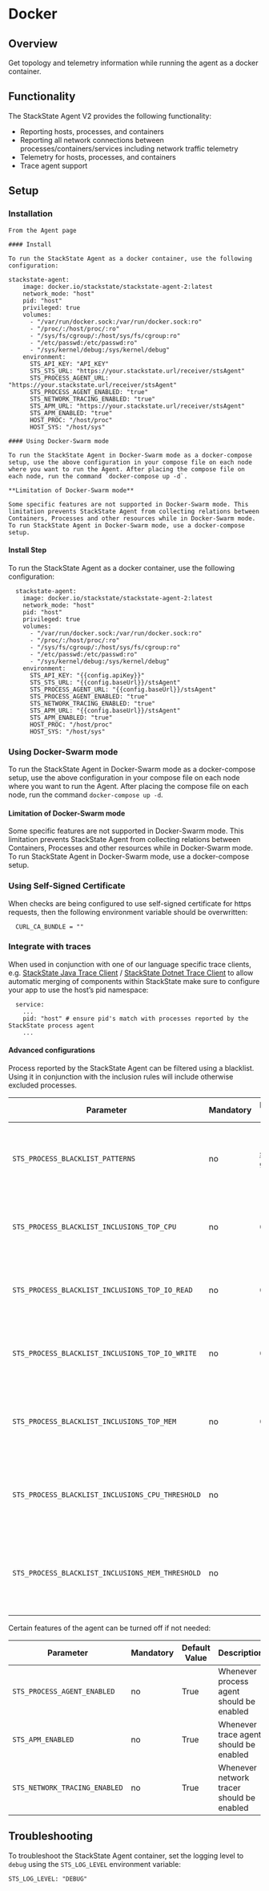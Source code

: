 # Docker

## Overview

Get topology and telemetry information while running the agent as a docker container.

## Functionality

The StackState Agent V2 provides the following functionality:

- Reporting hosts, processes, and containers
- Reporting all network connections between processes/containers/services including network traffic telemetry
- Telemetry for hosts, processes, and containers
- Trace agent support

## Setup

### Installation

```buildoutcfg
From the Agent page

#### Install

To run the StackState Agent as a docker container, use the following configuration:

stackstate-agent:
    image: docker.io/stackstate/stackstate-agent-2:latest
    network_mode: "host"
    pid: "host"
    privileged: true
    volumes:
      - "/var/run/docker.sock:/var/run/docker.sock:ro"
      - "/proc/:/host/proc/:ro"
      - "/sys/fs/cgroup/:/host/sys/fs/cgroup:ro"
      - "/etc/passwd:/etc/passwd:ro"
      - "/sys/kernel/debug:/sys/kernel/debug"
    environment:
      STS_API_KEY: "API_KEY"
      STS_STS_URL: "https://your.stackstate.url/receiver/stsAgent"
      STS_PROCESS_AGENT_URL: "https://your.stackstate.url/receiver/stsAgent"
      STS_PROCESS_AGENT_ENABLED: "true"
      STS_NETWORK_TRACING_ENABLED: "true"
      STS_APM_URL: "https://your.stackstate.url/receiver/stsAgent"
      STS_APM_ENABLED: "true"
      HOST_PROC: "/host/proc"
      HOST_SYS: "/host/sys"

#### Using Docker-Swarm mode

To run the StackState Agent in Docker-Swarm mode as a docker-compose setup, use the above configuration in your compose file on each node where you want to run the Agent. After placing the compose file on each node, run the command `docker-compose up -d`.

**Limitation of Docker-Swarm mode**

Some specific features are not supported in Docker-Swarm mode. This limitation prevents StackState Agent from collecting relations between Containers, Processes and other resources while in Docker-Swarm mode. To run StackState Agent in Docker-Swarm mode, use a docker-compose setup.
```


#### Install Step

To run the StackState Agent as a docker container, use the following configuration:

```
  stackstate-agent:
    image: docker.io/stackstate/stackstate-agent-2:latest
    network_mode: "host"
    pid: "host"
    privileged: true
    volumes:
      - "/var/run/docker.sock:/var/run/docker.sock:ro"
      - "/proc/:/host/proc/:ro"
      - "/sys/fs/cgroup/:/host/sys/fs/cgroup:ro"
      - "/etc/passwd:/etc/passwd:ro"
      - "/sys/kernel/debug:/sys/kernel/debug"
    environment:
      STS_API_KEY: "{{config.apiKey}}"
      STS_STS_URL: "{{config.baseUrl}}/stsAgent"
      STS_PROCESS_AGENT_URL: "{{config.baseUrl}}/stsAgent"
      STS_PROCESS_AGENT_ENABLED: "true"
      STS_NETWORK_TRACING_ENABLED: "true"
      STS_APM_URL: "{{config.baseUrl}}/stsAgent"
      STS_APM_ENABLED: "true"
      HOST_PROC: "/host/proc"
      HOST_SYS: "/host/sys"
```
### Using Docker-Swarm mode
To run the StackState Agent in Docker-Swarm mode as a docker-compose setup, use the above configuration in your compose file on each node where you want to run the Agent. After placing the compose file on each node, run the command `docker-compose up -d`.

#### Limitation of Docker-Swarm mode
Some specific features are not supported in Docker-Swarm mode. This limitation prevents StackState Agent from collecting relations between Containers, Processes and other resources while in Docker-Swarm mode. To run StackState Agent in Docker-Swarm mode, use a docker-compose setup.

### Using Self-Signed Certificate

When checks are being configured to use self-signed certificate for https requests, then the following environment variable should be overwritten:

```
  CURL_CA_BUNDLE = ""
```

### Integrate with traces

When used in conjunction with one of our language specific trace clients, e.g. [StackState Java Trace Client](/#/stackpacks/stackstate-agent-v2/java) / [StackState Dotnet Trace Client](/#/stackpacks/stackstate-agent-v2/dotnet)  to allow automatic merging of components within StackState make sure to configure your app to use the host’s pid namespace:

```
  service:
    ...
    pid: "host" # ensure pid's match with processes reported by the StackState process agent
    ...
```

#### Advanced configurations

Process reported by the StackState Agent can be filtered using a blacklist. Using it in conjunction with the inclusion rules will include otherwise excluded processes.

| Parameter | Mandatory | Default Value | Description |
|-----------|-----------|---------------|-------------|
| `STS_PROCESS_BLACKLIST_PATTERNS` | no | [see github](https://github.com/StackVista/stackstate-process-agent/blob/master/config/config_nix.go) | A list of regex patterns that will exclude a process if matched |
| `STS_PROCESS_BLACKLIST_INCLUSIONS_TOP_CPU` | no | 0 | Number of processes to report that have a high CPU usage |
| `STS_PROCESS_BLACKLIST_INCLUSIONS_TOP_IO_READ` | no | 0 | Number of processes to report that have a high IO read usage |
| `STS_PROCESS_BLACKLIST_INCLUSIONS_TOP_IO_WRITE` | no | 0 | Number of processes to report that have a high IO write usage |
| `STS_PROCESS_BLACKLIST_INCLUSIONS_TOP_MEM` | no | 0 | Number of processes to report that have a high Memory usage |
| `STS_PROCESS_BLACKLIST_INCLUSIONS_CPU_THRESHOLD` | no |  | Threshold that enables the reporting of high CPU usage processes |
| `STS_PROCESS_BLACKLIST_INCLUSIONS_MEM_THRESHOLD` | no |  | Threshold that enables the reporting of high Memory usage processes |

Certain features of the agent can be turned off if not needed:

| Parameter | Mandatory | Default Value | Description |
|-----------|-----------|---------------|-------------|
| `STS_PROCESS_AGENT_ENABLED` | no | True | Whenever process agent should be enabled |
| `STS_APM_ENABLED` | no | True | Whenever trace agent should be enabled |
| `STS_NETWORK_TRACING_ENABLED` | no | True | Whenever network tracer should be enabled |

## Troubleshooting

To troubleshoot the StackState Agent container, set the logging level to `debug` using the `STS_LOG_LEVEL` environment variable:
```
STS_LOG_LEVEL: "DEBUG"
```

